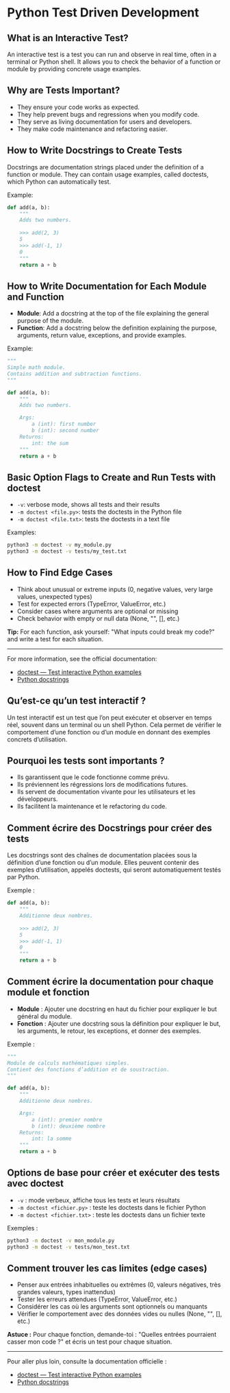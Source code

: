 # Python Test Driven Development

## What is an Interactive Test?
An interactive test is a test you can run and observe in real time, often in a terminal or Python shell. It allows you to check the behavior of a function or module by providing concrete usage examples.

## Why are Tests Important?
- They ensure your code works as expected.
- They help prevent bugs and regressions when you modify code.
- They serve as living documentation for users and developers.
- They make code maintenance and refactoring easier.

## How to Write Docstrings to Create Tests
Docstrings are documentation strings placed under the definition of a function or module. They can contain usage examples, called doctests, which Python can automatically test.

Example:
```python
def add(a, b):
    """
    Adds two numbers.
    
    >>> add(2, 3)
    5
    >>> add(-1, 1)
    0
    """
    return a + b
```

## How to Write Documentation for Each Module and Function
- **Module**: Add a docstring at the top of the file explaining the general purpose of the module.
- **Function**: Add a docstring below the definition explaining the purpose, arguments, return value, exceptions, and provide examples.

Example:
```python
"""
Simple math module.
Contains addition and subtraction functions.
"""

def add(a, b):
    """
    Adds two numbers.

    Args:
        a (int): first number
        b (int): second number
    Returns:
        int: the sum
    """
    return a + b
```

## Basic Option Flags to Create and Run Tests with doctest
- `-v`: verbose mode, shows all tests and their results
- `-m doctest <file.py>`: tests the doctests in the Python file
- `-m doctest <file.txt>`: tests the doctests in a text file

Examples:
```bash
python3 -m doctest -v my_module.py
python3 -m doctest -v tests/my_test.txt
```

## How to Find Edge Cases
- Think about unusual or extreme inputs (0, negative values, very large values, unexpected types)
- Test for expected errors (TypeError, ValueError, etc.)
- Consider cases where arguments are optional or missing
- Check behavior with empty or null data (None, "", [], etc.)

**Tip:**
For each function, ask yourself: "What inputs could break my code?" and write a test for each situation.

---

For more information, see the official documentation:
- [doctest — Test interactive Python examples](https://docs.python.org/3/library/doctest.html)
- [Python docstrings](https://peps.python.org/pep-0257/)


## Qu’est-ce qu’un test interactif ?
Un test interactif est un test que l’on peut exécuter et observer en temps réel, souvent dans un terminal ou un shell Python. Cela permet de vérifier le comportement d’une fonction ou d’un module en donnant des exemples concrets d’utilisation.

## Pourquoi les tests sont importants ?
- Ils garantissent que le code fonctionne comme prévu.
- Ils préviennent les régressions lors de modifications futures.
- Ils servent de documentation vivante pour les utilisateurs et les développeurs.
- Ils facilitent la maintenance et le refactoring du code.

## Comment écrire des Docstrings pour créer des tests
Les docstrings sont des chaînes de documentation placées sous la définition d’une fonction ou d’un module. Elles peuvent contenir des exemples d’utilisation, appelés doctests, qui seront automatiquement testés par Python.

Exemple :
```python
def add(a, b):
    """
    Additionne deux nombres.
    
    >>> add(2, 3)
    5
    >>> add(-1, 1)
    0
    """
    return a + b
```

## Comment écrire la documentation pour chaque module et fonction
- **Module** : Ajouter une docstring en haut du fichier pour expliquer le but général du module.
- **Fonction** : Ajouter une docstring sous la définition pour expliquer le but, les arguments, le retour, les exceptions, et donner des exemples.

Exemple :
```python
"""
Module de calculs mathématiques simples.
Contient des fonctions d’addition et de soustraction.
"""

def add(a, b):
    """
    Additionne deux nombres.

    Args:
        a (int): premier nombre
        b (int): deuxième nombre
    Returns:
        int: la somme
    """
    return a + b
```

## Options de base pour créer et exécuter des tests avec doctest
- `-v` : mode verbeux, affiche tous les tests et leurs résultats
- `-m doctest <fichier.py>` : teste les doctests dans le fichier Python
- `-m doctest <fichier.txt>` : teste les doctests dans un fichier texte

Exemples :
```bash
python3 -m doctest -v mon_module.py
python3 -m doctest -v tests/mon_test.txt
```

## Comment trouver les cas limites (edge cases)
- Penser aux entrées inhabituelles ou extrêmes (0, valeurs négatives, très grandes valeurs, types inattendus)
- Tester les erreurs attendues (TypeError, ValueError, etc.)
- Considérer les cas où les arguments sont optionnels ou manquants
- Vérifier le comportement avec des données vides ou nulles (None, "", [], etc.)

**Astuce :**
Pour chaque fonction, demande-toi : "Quelles entrées pourraient casser mon code ?" et écris un test pour chaque situation.

---

Pour aller plus loin, consulte la documentation officielle :
- [doctest — Test interactive Python examples](https://docs.python.org/3/library/doctest.html)
- [Python docstrings](https://peps.python.org/pep-0257/)
